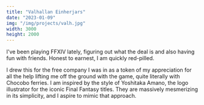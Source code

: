 ```yaml
---
title: "Valhallan Einherjars"
date: "2023-01-09"
img: "/img/projects/valh.jpg"
width: 3000
height: 2000
---
```


I've been playing FFXIV lately, figuring out what the deal is and also having fun with friends. Honest to earnest, I am quickly red-pilled.

I drew this for the free company I was in as a token of my appreciation for all the help lifting me off the ground with the game, quite literally with Chocobo ferries. I am inspired by the style of Yoshitaka Amano, the logo illustrator for the iconic Final Fantasy titles. They are massively mesmerizing in its simplicity, and I aspire to mimic that approach.
